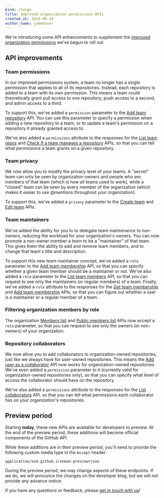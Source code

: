```yaml
---
kind: change
title: Improved organization permissions APIs
created_at: 2015-06-24
author_name: jakeboxer
---
```


We're introducing some API enhancements to supplement the [improved organization permissions][dotcom-blog-post] we've begun to roll out.

## API improvements

### Team permissions

In our improved permissions system, a team no longer has a single permission that applies to all of its repositories. Instead, each repository is added to a team with its own permission. This means a team could theoretically grant pull access to one repository, push access to a second, and admin access to a third.

To support this, we've added a `permission` parameter to the [Add team repository][add-team-repo] API. You can use this parameter to specify a permission when adding a new repository to a team, or to update a team's permission on a repository it already granted access to.

We've also added a `permissions` attribute to the responses for the [List team repos][list-team-repos] and [Check if a team manages a repository][get-team-repo] APIs, so that you can tell what permissions a team grants on a given repository.

### Team privacy

We now allow you to modify the privacy level of your teams. A "secret" team can only be seen by organization owners and people who are members of that team (which is how all teams used to work), while a "closed" team can be seen by every member of the organization (which makes it easier to use @mentions throughout your organization).

To support this, we've added a `privacy` parameter to the [Create team][create-team] and [Edit team][edit-team] APIs.

### Team maintainers

We've added the ability for you to to delegate team maintenance to non-owners, reducing the workload for your organization's owners. You can now promote a non-owner member a team to be a "maintainer" of that team. This gives them the ability to add and remove team members, and to change that team's title and description.

To support this new team maintainer concept, we've added a `role` parameter to the [Add team membership][add-team-membership] API, so that you can specify whether a given team member should be a maintainer or not. We've also added a `role` parameter to the [List team members][list-team-members] API, so that you can request to see only the maintainers (or regular members) of a team. Finally, we've added a `role` attribute to the responses for the [Get team membership][get-team-membership] and [Add team membership][add-team-membership] APIs, so that you can figure out whether a user is a maintainer or a regular member of a team.

### Filtering organization members by role

The organization [Members list][org-members-list] and [Public members list][org-public-members-list] APIs now accept a `role` parameter, so that you can request to see only the owners (or non-owners) of your organization.

### Repository collaborators

We now allow you to add collaborators to organization-owned repositories, just like we always have for user-owned repositories. This means the [Add user as a collaborator][add-collab] API now works for organization-owned repositories. We've even added a `permission` parameter to it (currently valid for organization-owned repositories only), so that you can specify what level of access the collaborator should have on the repository.

We've also added a `permissions` attribute to the responses for the [List collaborators][list-collabs] API, so that you can tell what permissions each collaborator has on your organization's repositories.

## Preview period

Starting **today**, these new APIs are available for developers to preview. At the end of the preview period, these additions will become official components of the GitHub API.

While these additions are in their preview period, you'll need to provide the following custom media type in the `Accept` header:

    application/vnd.github.ironman-preview+json

During the preview period, we may change aspects of these endpoints. If we do, we will announce the changes on the developer blog, but we will not provide any advance notice.

If you have any questions or feedback, please [get in touch with us][contact]!

[dotcom-blog-post]: /this-should-404-until-we-ship-the-dotcom-blog-post
[create-team]: /v3/orgs/teams/#create-team
[edit-team]: /v3/orgs/teams/#edit-team
[list-team-members]: /v3/orgs/teams/#list-team-members
[get-team-membership]: /v3/orgs/teams/#get-team-membership
[add-team-membership]: /v3/orgs/teams/#add-team-membership
[list-team-repos]: /v3/orgs/teams/#list-team-repos
[get-team-repo]: /v3/orgs/teams/#get-team-repo
[add-team-repo]: /v3/orgs/teams/#add-team-repo
[org-members-list]: /v3/orgs/members/#members-list
[org-public-members-list]: /v3/orgs/members/#public-members-list
[list-collabs]: /v3/repos/collaborators/#list
[add-collab]: /v3/repos/collaborators/#add-collaborator
[contact]: https://github.com/contact?form[subject]=Organization+Permissions+API
